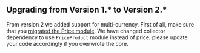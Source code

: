 ## Upgrading from Version 1.* to Version 2.*

From version 2 we added support for multi-currency. First of all, make sure that you [migrated the Price module](https://documentation.spryker.com/docs/en/mg-price). We have changed collector dependency to use `PriceProduct` module instead of price, please update your code accordingly if you overwrote the core.

<!-- 
* [Learn more about Products in multi-store environment](https://documentation.spryker.com/docs/en/product-store-relation-under-the-hood)-->

<!-- Last review date: Nov 23, 2017 by Aurimas Ličkus -->